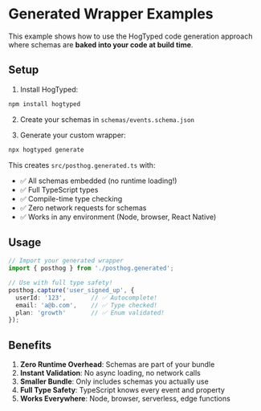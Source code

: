 # Generated Wrapper Examples

This example shows how to use the HogTyped code generation approach where schemas are **baked into your code at build time**.

## Setup

1. Install HogTyped:
```bash
npm install hogtyped
```

2. Create your schemas in `schemas/events.schema.json`

3. Generate your custom wrapper:
```bash
npx hogtyped generate
```

This creates `src/posthog.generated.ts` with:
- ✅ All schemas embedded (no runtime loading!)
- ✅ Full TypeScript types
- ✅ Compile-time type checking
- ✅ Zero network requests for schemas
- ✅ Works in any environment (Node, browser, React Native)

## Usage

```typescript
// Import your generated wrapper
import { posthog } from './posthog.generated';

// Use with full type safety!
posthog.capture('user_signed_up', {
  userId: '123',       // ✅ Autocomplete!
  email: 'a@b.com',    // ✅ Type checked!
  plan: 'growth'       // ✅ Enum validated!
});
```

## Benefits

1. **Zero Runtime Overhead**: Schemas are part of your bundle
2. **Instant Validation**: No async loading, no network calls
3. **Smaller Bundle**: Only includes schemas you actually use
4. **Full Type Safety**: TypeScript knows every event and property
5. **Works Everywhere**: Node, browser, serverless, edge functions